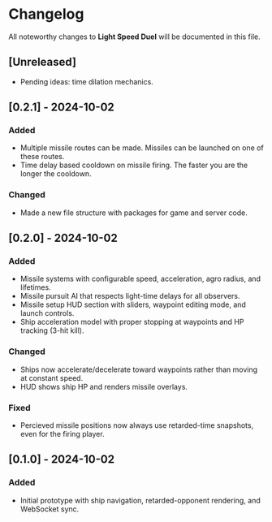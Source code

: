 # Changelog

All noteworthy changes to **Light Speed Duel** will be documented in this file.

## [Unreleased]
- Pending ideas: time dilation mechanics.

## [0.2.1] - 2024-10-02
### Added
- Multiple missile routes can be made. Missiles can be launched on one of these routes.
- Time delay based cooldown on missile firing. The faster you are the longer the cooldown.

### Changed
- Made a new file structure with packages for game and server code.


## [0.2.0] - 2024-10-02
### Added
- Missile systems with configurable speed, acceleration, agro radius, and lifetimes.
- Missile pursuit AI that respects light-time delays for all observers.
- Missile setup HUD section with sliders, waypoint editing mode, and launch controls.
- Ship acceleration model with proper stopping at waypoints and HP tracking (3-hit kill).

### Changed
- Ships now accelerate/decelerate toward waypoints rather than moving at constant speed.
- HUD shows ship HP and renders missile overlays.

### Fixed
- Percieved missile positions now always use retarded-time snapshots, even for the firing player.

## [0.1.0] - 2024-10-02
### Added
- Initial prototype with ship navigation, retarded-opponent rendering, and WebSocket sync.

